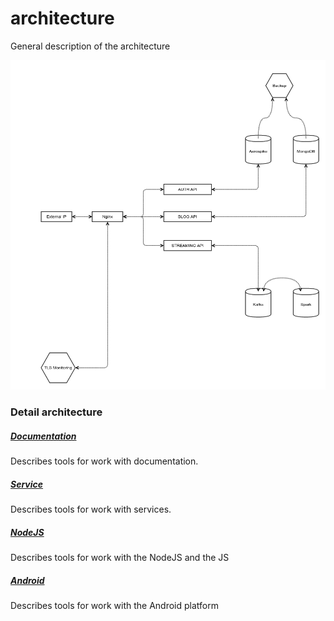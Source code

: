 # architecture
General description of the architecture

![architecture](architecture.png)

### Detail architecture

##### [Documentation](./Documentation.md)
Describes tools for work with documentation.

##### [Service](./Service.md)
Describes tools for work with services.

##### [NodeJS](./NodeJS.md)
Describes tools for work with the NodeJS and the JS

##### [Android](./Android.md)
Describes tools for work with the Android platform
